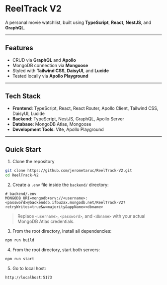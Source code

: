 # ReelTrack V2

A personal movie watchlist, built using **TypeScript**, **React**, **NestJS**, and **GraphQL**.

---

## Features

- CRUD via **GraphQL** and **Apollo**
- MongoDB connection via **Mongoose**
- Styled with **Tailwind CSS**, **DaisyUI**, and **Lucide**
- Tested locally via **Apollo Playground**

---

## Tech Stack

- **Frontend**: TypeScript, React, React Router, Apollo Client, Tailwind CSS, DaisyUI, Lucide
- **Backend**: TypeScript, NestJS, GraphQL, Apollo Server
- **Database**: MongoDB Atlas, Mongoose
- **Development Tools**: Vite, Apollo Playground

---

## Quick Start

1. Clone the repository
```bash
git clone https://github.com/jerometaruc/ReelTrack-V2.git
cd ReelTrack-V2
```

2. Create a `.env` file inside the `backend/` directory:

```env
# backend/.env
MONGODB_URI=mongodb+srv://<username>:<password>@backenddb.ifbuzax.mongodb.net/ReelTrack-V2?retryWrites=true&w=majority&appName=<dbname>
```

> Replace `<username>`, `<password>`, and `<dbname>` with your actual MongoDB Atlas credentials.

3. From the root directory, install all dependencies:

```bash
npm run build
```

4. From the root directory, start both servers:

```bash
npm run start
```

5. Go to local host:

```bash
http://localhost:5173
```
